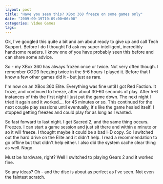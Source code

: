 ```yaml
---
layout: post
title: "Have you seen this? XBox 360 freeze on some games only"
date: "2009-09-19T10:09:00+06:00"
categories: Video Games 
tags: 
---
```


Ok, I've googled this quite a bit and am about ready to give up and call Tech Support. Before I do I thought I'd ask my super-intelligent, incredibly handsome readers. I know one of you have probably seen this before and can share some advice.

So - my XBox 360 has always frozen once or twice. Not very often though. I remember COD3 freezing twice in the 5-6 hours I played it. Before that I know a few other games did it - but just as rare.

I'm now on an XBox 360 Elite. Everything was fine until I got Red Faction. It froze, and continued to freeze, after about 30-60 seconds of play. After 5-6 instances of this the first night I just put the game down. The next night I tried it again and it worked.... for 45 minutes or so. This continued for the next couple play sessions until eventually, it's like the game healed itself. I stopped getting freezes and could play for as long as I wanted.

So fast forward to last night. I get Sacred 2, and the same thing occurs. Freezes. I can start a game session and just sit there and within a minute or so it will freeze. I thought maybe it could be a bad HD copy. So I switched out the hard drive on the Elite and it didn't help. I read a recommendation to go offline but that didn't help either. I also did the system cache clear thing as well. Nogo.

Must be hardware, right? Well I switched to playing Gears 2 and it worked fine.

So any ideas? Oh - and the disc is about as perfect as I've seen. Not even the faintest scratch.